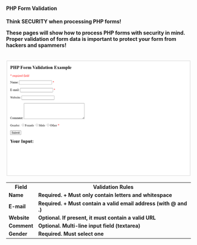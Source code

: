<H4>PHP Form Validation<H4>

Think SECURITY when processing PHP forms!
<p>These pages will show how to process PHP forms with security in mind. Proper validation of form data is important to protect your form from hackers and spammers!</p>
<br>
<img src="form_validation.png" alt="form_validation_photo">
<br>

<table>
  <tr>
    <th>Field</th>
    <th>Validation Rules</th>
  </tr>

  <tr>
    <td>Name</td>
    <td>Required. + Must only contain letters and whitespace</td>
  </tr>

  <tr>
    <td>E-mail</td>
    <td>Required. + Must contain a valid email address (with @ and .)</td>
  </tr>

  <tr>
  <td>Website</td>
  <td>Optional. If present, it must contain a valid URL</td>
  </tr>

  <tr>
    <td>Comment</td>
    <td>Optional. Multi-line input field (textarea)</td>
  </tr>

  <tr>
  <td>Gender</td>
  <td>Required. Must select one</td>
  </tr>
</table>













